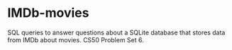 # IMDb-movies
SQL queries to answer questions about a SQLite database that stores data from IMDb about movies. CS50 Problem Set 6.
